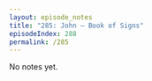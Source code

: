 ```yaml
---
layout: episode_notes
title: "285: John — Book of Signs"
episodeIndex: 288
permalink: /285
---
```

No notes yet.
